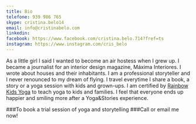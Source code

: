 ```yaml
---
title: Bio
telefone: 939 986 765
skype: cristina.belo14
email: info@cristinabelo.com
linkedin: 
facebook: https://www.facebook.com/cristina.belo.714?fref=ts
instagram: https://www.instagram.com/cris_belo
---
```



As a little girl I said I wanted to become an air hostess when I grew up. I became a journalist for an interior design magazine, Máxima Interiores. I wrote about houses and their inhabitants. I am a professional storyteller and I never renounced to my dream of flying. I travel everytime I share a book, a story or a yoga session with kids and grown-ups. I am certified by [Rainbow Kids Yoga](http://rainbowkidsyoga.net) to teach yoga to kids and families. I feel that everyone ends up happier and smiling more after a Yoga&Stories experience. 

###To book a trial session of yoga and storytelling
###Call or email me now! 
